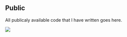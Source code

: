 ## Public
All publicaly available code that I have written goes here.

![](https://img.shields.io/static/v1.svg?link=https://www.paypal.com/cgi-bin/webscr?cmd=_s-xclick&hosted_button_id=YUV3GZF22HZQC&label=Donate&color=informational&message=PayPal&source=link)
